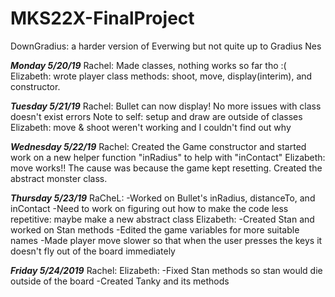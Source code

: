# MKS22X-FinalProject
DownGradius: a harder version of Everwing but not quite up to Gradius Nes

***Monday 5/20/19***
Rachel: Made classes, nothing works so far tho :(
Elizabeth: wrote player class methods: shoot, move, display(interim), and constructor.

***Tuesday 5/21/19***
Rachel: Bullet can now display! No more issues with class doesn't exist errors
Note to self: setup and draw are outside of classes
Elizabeth: move & shoot weren't working and I couldn't find out why

***Wednesday 5/22/19***
Rachel: Created the Game constructor and started work on a new helper function "inRadius" to help with "inContact"
Elizabeth: move works!! The cause was because the game kept resetting. Created the abstract monster class.

***Thursday 5/23/19***
RaCheL:
-Worked on Bullet's inRadius, distanceTo, and inContact
-Need to work on figuring out how to make the code less repetitive: maybe make a new abstract class
Elizabeth:
-Created Stan and worked on Stan methods
-Edited the game variables for more suitable names
-Made player move slower so that when the user presses the keys it doesn't fly out of the board immediately

***Friday 5/24/2019***
Rachel:
Elizabeth:
-Fixed Stan methods so stan would die outside of the board
-Created Tanky and its methods
